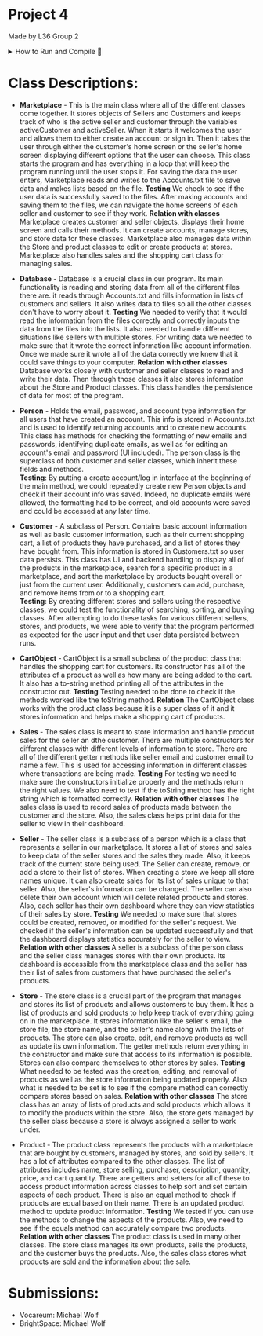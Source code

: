 # Project 4
Made by L36 Group 2
  <br>
<details>
<summary>How to Run and Compile 🚀</summary>
  <br>
<ol>
  <li>Compile</li>
  <li>Run</li>
  <li>Great success</li>
</ol>

</details>
  
# Class Descriptions:
- **Marketplace** - This is the main class where all of the different classes come together. It stores objects of Sellers and Customers and keeps track of who is the active seller and customer through the variables activeCustomer and activeSeller. When it starts it welcomes the user and allows them to either create an account or sign in. Then it takes the user through either the customer's home screen or the seller's home screen displaying different options that the user can choose. This class starts the program and has everything in a loop that will keep the program running until the user stops it. For saving the data the user enters, Marketplace reads and writes to the Accounts.txt file to save data and makes lists based on the file. **Testing** We check to see if the user data is successfully saved to the files. After making accounts and saving them to the files, we can navigate the home screens of each seller and customer to see if they work. **Relation with classes** Marketplace creates customer and seller objects, displays their home screen and calls their methods. It can create accounts, manage stores, and store data for these classes. Marketplace also manages data within the Store and product classes to edit or create products at stores. Marketplace also handles sales and the shopping cart class for managing sales.

- **Database** - Database is a crucial class in our program. Its main functionality is reading and storing data from all of the different files there are. it reads through Accounts.txt and fills information in lists of customers and sellers. It also writes data to files so all the other classes don't have to worry about it. **Testing** We needed to verify that it would read the information from the files correctly and correctly inputs the data from the files into the lists. It also needed to handle different situations like sellers with multiple stores. For writing data we needed to make sure that it wrote the correct information like account information. Once we made sure it wrote all of the data correctly we knew that it could save things to your computer. **Relation with other classes** Database works closely with customer and seller classes to read and write their data. Then through those classes it also stores information about the Store and Product classes. This class handles the persistence of data for most of the program.


- **Person** - Holds the email, password, and account type information for all users that have created an account. This info is stored in Accounts.txt and is used to identify returning accounts and to create new accounts. This class has methods for checking the formatting of new emails and passwords, identifying duplicate emails, as well as for editing an account's email and password (UI included). The person class is the superclass of both customer and seller classes, which inherit these fields and methods.<br>**Testing**: By putting a create account/log in interface at the beginning of the main method, we could repeatedly create new Person objects and check if their account info was saved. Indeed, no duplicate emails were allowed, the formatting had to be correct, and old accounts were saved and could be accessed at any later time.
- **Customer** - A subclass of Person. Contains basic account information as well as basic customer information, such as their current shopping cart, a list of products they have purchased, and a list of stores they have bought from. This information is stored in Customers.txt so user data persists. This class has UI and backend handling to display all of the products in the marketplace, search for a specific product in a marketplace, and sort the marketplace by products bought overall or just from the current user. Additionally, customers can add, purchase, and remove items from or to a shopping cart.<br>**Testing**: By creating different stores and sellers using the respective classes, we could test the functionality of searching, sorting, and buying classes. After attempting to do these tasks for various different sellers, stores, and products, we were able to verify that the program performed as expected for the user input and that user data persisted between runs.
  
- **CartObject** - CartObject is a small subclass of the product class that handles the shopping cart for customers. Its constructor has all of the attributes of a product as well as how many are being added to the cart. It also has a to-string method printing all of the attributes in the constructor out. **Testing** Testing needed to be done to check if the methods worked like the toString method. **Relation** The CartObject class works with the product class because it is a super class of it and it stores information and helps make a shopping cart of products. 
 
- **Sales** - The sales class is meant to store information and handle prodcut sales for the seller an dthe customer. There are multiple constructors for different classes with different levels of information to store. There are all of the different getter methods like seller email and customer email to name a few. This is used for accessing information in different classes where transactions are being made. **Testing** For testing we need to make sure the constructors initialize properly and the methods return the right values. We also need to test if the toString method has the right string which is formatted correctly. **Relation with other classes** The sales class is used to record sales of products made between the customer and the store. Also, the sales class helps print data for the seller to view in their dashboard. 

- **Seller** - The seller class is a subclass of a person which is a class that represents a seller in our marketplace. It stores a list of stores and sales to keep data of the seller stores and the sales they made. Also, it keeps track of the current store being used. The Seller can create, remove, or add a store to their list of stores. When creating a store we keep all store names unique. It can also create sales for its list of sales unique to that seller. Also, the seller's information can be changed. The seller can also delete their own account which will delete related products and stores. Also, each seller has their own dashboard where they can view statistics of their sales by store. **Testing** We needed to make sure that stores could be created, removed, or modified for the seller's request. We checked if the seller's information can be updated successfully and that the dashboard displays statistics accurately for the seller to view. **Relation with other classes** A seller is a subclass of the person class and the seller class manages stores with their own products. Its dashboard is accessible from the marketplace class and the seller has their list of sales from customers that have purchased the seller's products.  

- **Store** - The store class is a crucial part of the program that manages and stores its list of products and allows customers to buy them. It has a list of products and sold products to help keep track of everything going on in the marketplace. It stores information like the seller's email, the store file, the store name, and the seller's name along with the lists of products. The store can also create, edit, and remove products as well as update its own information. The getter methods return everything in the constructor and make sure that access to its information is possible. Stores can also compare themselves to other stores by sales. **Testing** What needed to be tested was the creation, editing, and removal of products as well as the store information being updated properly. Also what is needed to be set is to see if the compare method can correctly compare stores based on sales. **Relation with other classes** The store class has an array of lists of products and sold products which allows it to modify the products within the store. Also, the store gets managed by the seller class because a store is always assigned a seller to work under. 
  
- Product - The product class represents the products with a marketplace that are bought by customers, managed by stores, and sold by sellers. It has a lot of attributes compared to the other classes. The list of attributes includes name, store selling, purchaser, description, quantity, price, and cart quantity. There are getters and setters for all of these to access product information across classes to help sort and set certain aspects of each product. There is also an equal method to check if products are equal based on their name. There is an updated product method to update product information. **Testing** We tested if you can use the methods to change the aspects of the products. Also, we need to see if the equals method can accurately compare two products. **Relation with other classes** The product class is used in many other classes. The store class manages its own products, sells the products, and the customer buys the products. Also, the sales class stores what products are sold and the information about the sale.

  
# Submissions:
- Vocareum: Michael Wolf
- BrightSpace: Michael Wolf
